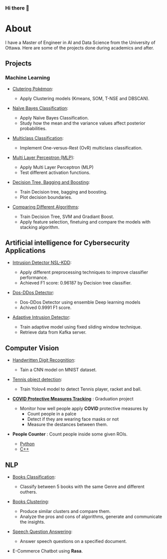 ### Hi there 👋

# About
I have a Master of Engineer in AI and Data Science from the University of Ottawa. Here are some of the projects done during academics and after. 

## Projects

### Machine Learning

- [Clutering Pokémon](https://github.com/Eng-Abdelrahman-M/AI-and-Data-Science/tree/main/Machine%20learning/Clustering%20Pok%C3%A9mon):
  - Apply Clustering models (Kmeans, SOM, T-NSE and DBSCAN).

- [Naïve Bayes Classification](https://github.com/Eng-Abdelrahman-M/AI-and-Data-Science/tree/main/Machine%20learning/Na%C3%AFve%20Bayes%20Classification): 
  - Apply Naïve Bayes Classification.
  - Study how the mean and the variance values affect posterior probabilities.

- [Multiclass Classification](https://github.com/Eng-Abdelrahman-M/AI-and-Data-Science/tree/main/Machine%20learning/Multiclass%20Classification): 
  - Implement One-versus-Rest (OvR) multiclass classification.

- [Multi Layer Perceptron (MLP)](https://github.com/Eng-Abdelrahman-M/AI-and-Data-Science/tree/main/Machine%20learning/Multi%20Layer%20Perceptron%20(MLP)): 
  - Apply Multi Layer Perceptron (MLP)
  - Test different activation functions.

- [Decision Tree, Bagging and Boosting](https://github.com/Eng-Abdelrahman-M/AI-and-Data-Science/tree/main/Machine%20learning/Decision%20Tree%20%2B%20Bagging%20%2B%20Boosting): 
  - Train Decision tree, bagging and boosting.
  - Plot decision boundaries. 

- [Comparing Different Algorithms](https://github.com/Eng-Abdelrahman-M/AI-and-Data-Science/tree/main/Machine%20learning/Comparing%20Different%20Algorithms): 
  - Train Decision Tree, SVM and Gradiant Boost. 
  - Apply feature selection, finetuing and compare the models with stacking algorithm. 

## Artificial intelligence for Cybersecurity Applications

- [Intrusion Detector NSL-KDD](https://github.com/Eng-Abdelrahman-M/AI-and-Data-Science/tree/main/Ai%20For%20Cyber%20Security/Intrusion%20Detector%20NSL-KDD): 
  - Apply different preprocessing techniques to improve classifier performance. 
  - Achieved F1 score: 0.96187 by Decision tree classifier.

- [Dos-DDos Detector](https://github.com/Eng-Abdelrahman-M/AI-and-Data-Science/tree/main/Ai%20For%20Cyber%20Security/Dos-DDos%20Detector): 
  - Dos-DDos Detector using ensemble Deep learning models 
  - Achived 0.9991 F1 score.

- [Adaptive Intrusion Detector](https://github.com/Eng-Abdelrahman-M/AI-and-Data-Science/tree/main/Ai%20For%20Cyber%20Security/Adaptive%20Intrusion%20Detector): 
  - Train adaptive model using fixed sliding window technique. 
  - Retrieve data from Kafka server.

## Computer Vision

- [Handwritten Digit Recognition](https://github.com/Eng-Abdelrahman-M/Handwritten-Digit-Recognition): 
  - Tain a CNN model on MNIST dataset.

- [Tennis object detection](https://github.com/Eng-Abdelrahman-M/AI-and-Data-Science/tree/main/Computer%20vision/Tennis%20object%20detection): 
  - Train Yolov4 model to detect Tennis player, racket and ball. 

- [__COVID Protective Measures Tracking__](https://github.com/Eng-Abdelrahman-M/AI-and-Data-Science/tree/main/Computer%20vision/COVID%20protective%20measures%20tracking) : Graduation project 
  - Monitor how well  people apply **COVID** protective measures by 
    - Count people in a palce
    - Detect if they are wearing face masks or not
    - Measure the destances between them.

- __People Counter__ : Count people inside some given ROIs.
  - [Python](https://github.com/Eng-Abdelrahman-M/People-Counter)
  - [C++](https://github.com/Eng-Abdelrahman-M/People-Counter-Cpp)


## NLP 
- [Books Classification](https://github.com/Eng-Abdelrahman-M/AI-and-Data-Science/tree/main/NLP/Books%20Classification): 
  - Classify between 5 books with the same Genre and different outhers.

- [Books Clustering](https://github.com/Eng-Abdelrahman-M/AI-and-Data-Science/tree/main/NLP/Books%20Clustering): 
  - Produce similar clusters and compare them.
  - Analyze the pros and cons of algorithms, generate and communicate the insights.

- [Speech Question Answering](https://github.com/Eng-Abdelrahman-M/Question-Answering-Bert): 
  - Answer speech questions on a specified document.

- E-Commerce Chatbot using **Rasa**. 
